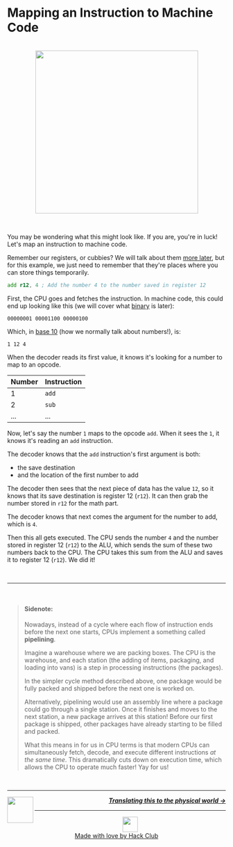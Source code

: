 # Mapping an Instruction to Machine Code

<p align="center">
  <br />
  <img width="375" src="https://cloud-ksjv20zq7-hack-club-bot.vercel.app/0communicate.png">
  <br />
</p>

<br />

You may be wondering what this might look like. If you are, you're in luck! Let's map an instruction to machine code.

Remember our registers, or cubbies? We will talk about them [more later](/guide/writing-code/registers.md), but for this example, we just need to remember that they're places where you can store things temporarily.

```asm
add r12, 4 ; Add the number 4 to the number saved in register 12
```

First, the CPU goes and fetches the instruction. In machine code, this could end up looking like this (we will cover what [binary](#binary) is later):

```
00000001 00001100 00000100
```

Which, in [base 10](#number-systems) (how we normally talk about numbers!), is:

```
1 12 4
```

When the decoder reads its first value, it knows it's looking for a number to map to an opcode.

| Number | Instruction |
| ------ | ----------- |
| 1      | `add`       |
| 2      | `sub`       |
| ...    | ...         |

Now, let's say the number `1` maps to the opcode `add`. When it sees the `1`, it knows it's reading an `add` instruction.

The decoder knows that the `add` instruction's first argument is both:

- the save destination
- and the location of the first number to add

The decoder then sees that the next piece of data has the value `12`, so it knows that its save destination is register 12 (`r12`). It can then grab the number stored in `r12` for the math part.

The decoder knows that next comes the argument for the number to add, which is `4`.

Then this all gets executed. The CPU sends the number `4` and the number stored in register 12 (`r12`) to the ALU, which sends the sum of these two numbers back to the CPU. The CPU takes this sum from the ALU and saves it to register 12 (`r12`). We did it!

<br />

---

<br />

> #### Sidenote:
>
> Nowadays, instead of a cycle where each flow of instruction ends before the next one starts, CPUs implement a something called **pipelining**.
>
> Imagine a warehouse where we are packing boxes. The CPU is the warehouse, and each station (the adding of items, packaging, and loading into vans) is a step in processing instructions (the packages).
>
> In the simpler cycle method described above, one package would be fully packed and shipped before the next one is worked on.
>
> Alternatively, pipelining would use an assembly line where a package could go through a single station. Once it finishes and moves to the next station, a new package arrives at this station! Before our first package is shipped, other packages have already starting to be filled and packed.
>
> What this means in for us in CPU terms is that modern CPUs can simultaneously fetch, decode, and execute different instructions _at the same time_. This dramatically cuts down on execution time, which allows the CPU to operate much faster! Yay for us!

<br />

---

<a href="/guide/cpu/instruction-cycle.md">
  <picture>
    <source media="(prefers-color-scheme: dark)" srcset="https://cloud-5aq8uo1rv-hack-club-bot.vercel.app/0backd.png">
    <img align="left" width="60" src="https://cloud-5v3nvbscw-hack-club-bot.vercel.app/0backl.png" />
  </picture>
</a>

<p align="right">
  <em>
    <b>
      <a href="/guide/cpu/physical-world.md">
        Translating this to the physical world →
      </a>
    </b>
  </em>
</p>

---

<p align="center">
  <a href="https://hackclub.com/">
    <img width="35" src="https://cloud-l0g1cgz4b-hack-club-bot.vercel.app/0h.png"><br/>
    Made with love by Hack Club
  </a>
</p>
